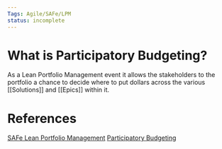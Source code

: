 ```yaml
---
Tags: Agile/SAFe/LPM
status: incomplete
---
```

# What is Participatory Budgeting?
As a Lean Portfolio Management event it allows the stakeholders to the portfolio a chance to decide where to put dollars across the various [[Solutions]] and [[Epics]] within it. 


# References
[SAFe Lean Portfolio Management](https://www.scaledagileframework.com/lean-portfolio-management/)
[Participatory Budgeting](https://www.scaledagileframework.com/participatory-budgeting/)
